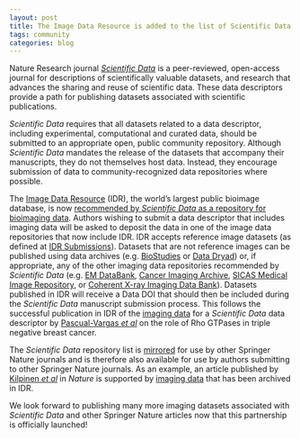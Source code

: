 ```yaml
---
layout: post
title: The Image Data Resource is added to the list of Scientific Data recommended data repositories
tags: community
categories: blog
---
```


Nature Research journal [*Scientific Data*](https://www.nature.com/sdata/) is
a peer-reviewed, open-access journal for descriptions of scientifically
valuable datasets, and research that advances the sharing and reuse of
scientific data. These data descriptors provide a path for publishing datasets
associated with scientific publications.

*Scientific Data* requires that all datasets related to a data descriptor,
including experimental, computational and curated data, should be submitted to
an appropriate open, public community repository. Although *Scientific Data*
mandates the release of the datasets that accompany their manuscripts, they do
not themselves host data. Instead, they encourage submission of data to
community-recognized data repositories where possible.

The [Image Data Resource](https://idr.openmicroscopy.org/about/) (IDR), the
world’s largest public bioimage database, is now
[recommended by *Scientific Data* as a repository for bioimaging data](https://www.nature.com/sdata/policies/repositories#imaging).
Authors wishing to submit a data
descriptor that includes imaging data will be asked to deposit the data in one
of the image data repositories that now include IDR. IDR accepts reference
image datasets (as defined at
[IDR Submissions](https://idr.openmicroscopy.org/about/submission.html)).
Datasets that are not reference images can be published using data archives
(e.g. [BioStudies](https://www.ebi.ac.uk/biostudies/) or
[Data Dryad](https://datadryad.org/)) or, if appropriate, any of the other
imaging data repositories recommended by *Scientific Data* (e.g.
[EM DataBank](http://www.emdatabank.org/),
[Cancer Imaging Archive](http://www.cancerimagingarchive.net/),
[SICAS Medical Image Repository](http://www.smir.ch/), or
[Coherent X-ray Imaging Data Bank](http://www.cxidb.org/)). Datasets published
in IDR will receive a Data DOI that should then be included during the
*Scientific Data* manuscript submission process. This follows the
successful publication in IDR of the
[imaging data](http://dx.doi.org/10.17867/10000104) for a *Scientific Data* 
data descriptor by
[Pascual-Vargas *et al*](http://dx.doi.org/10.1038/sdata.2017.18) on the role
of Rho GTPases in triple negative breast cancer.

The *Scientific Data* repository list is
[mirrored](https://www.springernature.com/gp/authors/research-data-policy/repositories-bio/12327160)
for use by other Springer Nature journals and is therefore also available for
use by authors submitting to other Springer Nature journals. As an example, an
article published by [Kilpinen *et al*](http://dx.doi.org/10.1038/nature22403)
in *Nature* is supported by
[imaging data](http://dx.doi.org/10.17867/10000107) that has been archived in
IDR.

We look forward to publishing many more imaging datasets associated with
*Scientific Data* and other Springer Nature articles now that this partnership
is officially launched!
